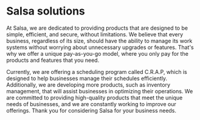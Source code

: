 # Salsa solutions

At Salsa, we are dedicated to providing products that are designed to be simple, efficient,
and secure, without limitations. We believe that every business, regardless of its size, should
have the ability to manage its work systems without worrying about unnecessary upgrades
or features. That's why we offer a unique pay-as-you-go model, where you only pay for the
products and features that you need.

Currently, we are offering a scheduling program called C.R.A.P, which is designed to help
businesses manage their schedules efficiently. Additionally, we are developing more
products, such as inventory management, that will assist businesses in optimizing their
operations. We are committed to providing high-quality products that meet the unique
needs of businesses, and we are constantly working to improve our offerings. Thank you for
considering Salsa for your business needs.
